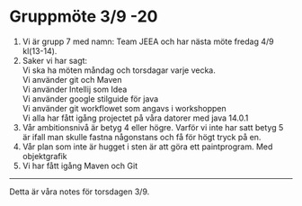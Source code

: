 # Gruppmöte 3/9 -20
1. Vi är grupp 7 med namn: Team JEEA och har nästa möte fredag 4/9 kl(13-14).
2. Saker vi har sagt:  
    Vi ska ha möten måndag och torsdagar varje vecka.  
    Vi använder git och Maven  
    Vi använder Intellij som Idea  
    Vi använder google stilguide för java  
    Vi använder git workflowet som angavs i workshoppen  
    Vi alla har fått igång projectet på våra datorer med java 14.0.1  
3. Vår ambitionsnivå är betyg 4 eller högre.
Varför vi inte har satt betyg 5 är ifall man skulle fastna någonstans och få för högt tryck på en.
4. Vår plan som inte är hugget i sten är att göra ett paintprogram. Med objektgrafik
5. Vi har fått igång Maven och Git

---

Detta är våra notes för torsdagen 3/9.
